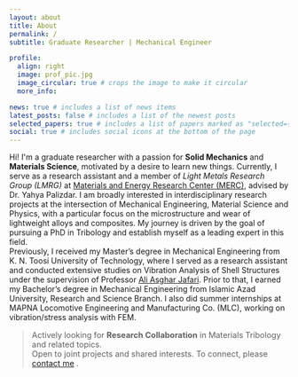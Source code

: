 ```yaml
---
layout: about
title: About
permalink: /
subtitle: Graduate Researcher | Mechanical Engineer

profile:
  align: right
  image: prof_pic.jpg
  image_circular: true # crops the image to make it circular
  more_info: 

news: true # includes a list of news items
latest_posts: false # includes a list of the newest posts
selected_papers: true # includes a list of papers marked as "selected={true}"
social: true # includes social icons at the bottom of the page
---
```


Hi! I'm a graduate researcher with a passion for **Solid Mechanics** and **Materials Science**, motivated by a desire to learn new things. Currently, I serve as a research assistant and a member of *Light Metals Research Group (LMRG)* at [Materials and Energy Research Center (MERC)](https://en.merc.ac.ir/), advised by Dr. Yahya Palizdar. I am broadly interested in interdisciplinary research projects at the intersection of Mechanical Engineering, Material Science and Physics, with a particular focus on the microstructure and wear of lightweight alloys and composites. My journey is driven by the goal of pursuing a PhD in Tribology and establish myself as a leading expert in this field.<br />
Previously, I received my Master’s degree in Mechanical Engineering from K. N. Toosi University of Technology, where I served as a research assistant and conducted extensive studies on Vibration Analysis of Shell Structures under the supervision of Professor [Ali Asghar Jafari](https://wp.kntu.ac.ir/ajafari/). Prior to that, I earned my Bachelor’s degree in Mechanical Engineering from Islamic Azad University, Research and Science Branch. I also did summer internships at MAPNA Locomotive Engineering and Manufacturing Co. (MLC), working on vibration/stress analysis with FEM.

<blockquote style="font-size: 0.9rem;">
  <i class="fa fa-bullhorn" aria-hidden="true"></i>
  Actively looking for <b>Research Collaboration</b> in Materials Tribology and related topics.<br>
  Open to joint projects and shared interests. To connect, please
  <a href="mailto:banijamali.masih@gmail.com">contact me</a> .
</blockquote>


